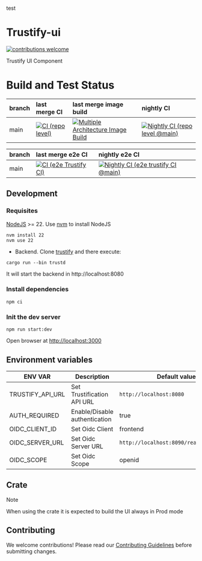 test
# Trustify-ui

[![contributions welcome](https://img.shields.io/badge/contributions-welcome-brightgreen.svg?style=flat)](https://github.com/trustification/trustify-ui/pulls)

Trustify UI Component

# Build and Test Status

| branch | last merge CI | last merge image build | nightly CI |
| :----- | :------------ | :--------------------- | :--------- |
| main   | [![CI (repo level)](https://github.com/trustification/trustify-ui/actions/workflows/ci-repo.yaml/badge.svg?branch=main&event=push)](https://github.com/trustification/trustify-ui/actions/workflows/ci-repo.yaml?query=branch%3Amain+event%3Apush)           | [![Multiple Architecture Image Build](https://github.com/trustification/trustify-ui/actions/workflows/image-build.yaml/badge.svg?branch=main&event=push)](https://github.com/trustification/trustify-ui/actions/workflows/image-build.yaml?query=branch%3Amain+event%3Apush)                    | [![Nightly CI (repo level @main)](https://github.com/trustification/trustify-ui/actions/workflows/nightly-ci-repo.yaml/badge.svg?branch=main&event=schedule)](https://github.com/trustification/trustify-ui/actions/workflows/nightly-ci-repo.yaml?query=branch%3Amain+event%3Aschedule)       |

| branch | last merge e2e CI | nightly e2e CI |
| :----- | :---------------- | :------------- |
| main   | [![CI (e2e Trustify CI)](https://github.com/trustification/trustify-ui/actions/workflows/ci-e2e.yaml/badge.svg?branch=main&event=push)](https://github.com/trustification/trustify-ui/actions/workflows/ci-e2e.yaml?query=branch%3Amain+event%3Apush)               | [![Nightly CI (e2e trustify CI @main)](https://github.com/trustification/trustify-ui/actions/workflows/nightly-ci-e2e.yaml/badge.svg?branch=main&event=schedule)](https://github.com/trustification/trustify-ui/actions/workflows/nightly-ci-e2e.yaml?query=branch%3Amain+event%3Aschedule)            |

## Development

### Requisites

[NodeJS](https://nodejs.org) >= 22. Use [nvm](https://nodejs.org/en/download) to install NodeJS

```shell
nvm install 22
nvm use 22
```

- Backend. Clone [trustify](https://github.com/trustification/trustify) and there execute:

```shell
cargo run --bin trustd
```

It will start the backend in http://localhost:8080

### Install dependencies

```shell
npm ci
```

### Init the dev server

```shell
npm run start:dev
```

Open browser at <http://localhost:3000>

## Environment variables

| ENV VAR             | Description                   | Default value                           |
| ------------------- | ----------------------------- | --------------------------------------- |
| TRUSTIFY_API_URL    | Set Trustification API URL    | `http://localhost:8080`                 |
| AUTH_REQUIRED       | Enable/Disable authentication | true                                    |
| OIDC_CLIENT_ID      | Set Oidc Client               | frontend                                |
| OIDC_SERVER_URL     | Set Oidc Server URL           | `http://localhost:8090/realms/trustify` |
| OIDC_SCOPE          | Set Oidc Scope                | openid                                  |

## Crate

> [!NOTE]
> When using the crate it is expected to build the UI always in Prod mode

## Contributing

We welcome contributions! Please read our [Contributing Guidelines](CONTRIBUTING.md) before submitting changes.

